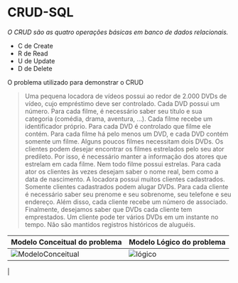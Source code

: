 # CRUD-SQL
*O CRUD são as quatro operações básicas em banco de dados relacionais.* 

* C de Create 
* R de Read
* U de Update
* D de Delete

O problema utilizado para demonstrar o CRUD
> Uma pequena locadora de vídeos possui ao redor de 2.000 DVDs de vídeo, cujo empréstimo deve ser controlado. 
> Cada DVD possui um número. Para cada filme, é necessário saber seu título e sua categoria (comédia, drama, aventura, …). 
> Cada filme recebe um identificador próprio. Para cada DVD é controlado que filme ele contém. 
> Para cada filme há pelo menos um DVD, e cada DVD contém somente um filme. Alguns poucos filmes necessitam dois DVDs. 
> Os clientes podem desejar encontrar os filmes estrelados pelo seu ator predileto. 
> Por isso, é necessário manter a informação dos atores que estrelam em cada filme. 
> Nem todo filme possui estrelas. Para cada ator os clientes às vezes desejam saber o nome real, bem como a data de nascimento. 
> A locadora possui muitos clientes cadastrados. Somente clientes cadastrados podem alugar DVDs. 
> Para cada cliente é necessário saber seu prenome e seu sobrenome, seu telefone e seu endereço. Além disso, cada cliente recebe um número de associado. 
> Finalmente, desejamos saber que DVDs cada cliente tem emprestados. Um cliente pode ter vários DVDs em um instante no tempo. 
> Não são mantidos registros históricos de aluguéis.

| Modelo Conceitual do problema                                                                                             | Modelo Lógico do problema  |
| --------------------------------------------------------------------------------------------------------------------------| -------------------------- |
| ![ModeloConceitual](https://user-images.githubusercontent.com/64327735/116547162-ec850c00-a8c8-11eb-86aa-4aca02152cf3.jpg)| ![lógico](https://user-images.githubusercontent.com/64327735/116933482-fe084400-ac39-11eb-85a1-a5d7e4b72c77.jpg)
 |







